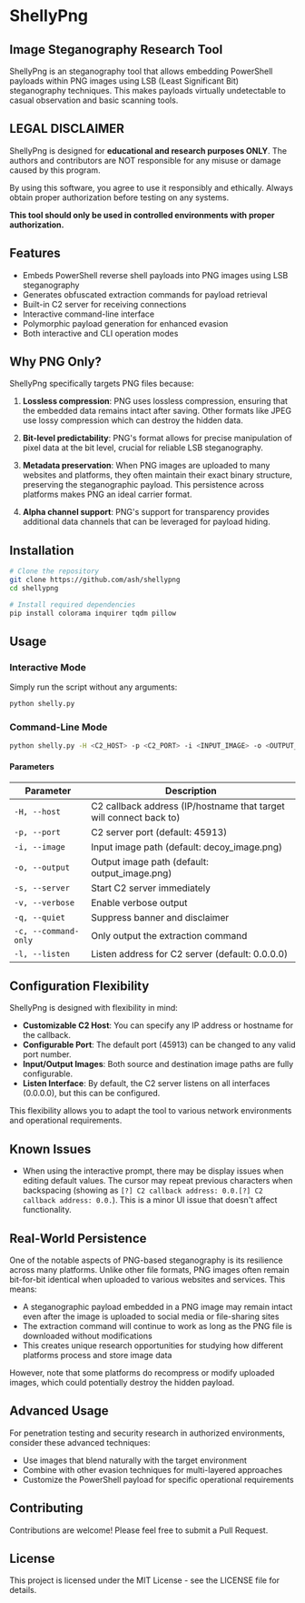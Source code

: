 # ShellyPng 

## Image Steganography Research Tool

ShellyPng is an steganography tool that allows embedding PowerShell payloads within PNG images using LSB (Least Significant Bit) steganography techniques. This makes payloads virtually undetectable to casual observation and basic scanning tools.

## LEGAL DISCLAIMER 

ShellyPng is designed for **educational and research purposes ONLY**. The authors and contributors are NOT responsible for any misuse or damage caused by this program.

By using this software, you agree to use it responsibly and ethically. Always obtain proper authorization before testing on any systems.

**This tool should only be used in controlled environments with proper authorization.**

## Features

- Embeds PowerShell reverse shell payloads into PNG images using LSB steganography
- Generates obfuscated extraction commands for payload retrieval
- Built-in C2 server for receiving connections
- Interactive command-line interface
- Polymorphic payload generation for enhanced evasion
- Both interactive and CLI operation modes

## Why PNG Only?

ShellyPng specifically targets PNG files because:

1. **Lossless compression**: PNG uses lossless compression, ensuring that the embedded data remains intact after saving. Other formats like JPEG use lossy compression which can destroy the hidden data.

2. **Bit-level predictability**: PNG's format allows for precise manipulation of pixel data at the bit level, crucial for reliable LSB steganography.

3. **Metadata preservation**: When PNG images are uploaded to many websites and platforms, they often maintain their exact binary structure, preserving the steganographic payload. This persistence across platforms makes PNG an ideal carrier format.

4. **Alpha channel support**: PNG's support for transparency provides additional data channels that can be leveraged for payload hiding.

## Installation

```bash
# Clone the repository
git clone https://github.com/ash/shellypng
cd shellypng

# Install required dependencies
pip install colorama inquirer tqdm pillow
```

## Usage

### Interactive Mode

Simply run the script without any arguments:

```bash
python shelly.py
```

### Command-Line Mode

```bash
python shelly.py -H <C2_HOST> -p <C2_PORT> -i <INPUT_IMAGE> -o <OUTPUT_IMAGE> -s
```

#### Parameters

| Parameter | Description |
|-----------|-------------|
| `-H, --host` | C2 callback address (IP/hostname that target will connect back to) |
| `-p, --port` | C2 server port (default: 45913) |
| `-i, --image` | Input image path (default: decoy_image.png) |
| `-o, --output` | Output image path (default: output_image.png) |
| `-s, --server` | Start C2 server immediately |
| `-v, --verbose` | Enable verbose output |
| `-q, --quiet` | Suppress banner and disclaimer |
| `-c, --command-only` | Only output the extraction command |
| `-l, --listen` | Listen address for C2 server (default: 0.0.0.0) |

## Configuration Flexibility

ShellyPng is designed with flexibility in mind:

- **Customizable C2 Host**: You can specify any IP address or hostname for the callback.
- **Configurable Port**: The default port (45913) can be changed to any valid port number.
- **Input/Output Images**: Both source and destination image paths are fully configurable.
- **Listen Interface**: By default, the C2 server listens on all interfaces (0.0.0.0), but this can be configured.

This flexibility allows you to adapt the tool to various network environments and operational requirements.

## Known Issues

- When using the interactive prompt, there may be display issues when editing default values. The cursor may repeat previous characters when backspacing (showing as `[?] C2 callback address: 0.0.[?] C2 callback address: 0.0.`). This is a minor UI issue that doesn't affect functionality.

## Real-World Persistence

One of the notable aspects of PNG-based steganography is its resilience across many platforms. Unlike other file formats, PNG images often remain bit-for-bit identical when uploaded to various websites and services. This means:

- A steganographic payload embedded in a PNG image may remain intact even after the image is uploaded to social media or file-sharing sites
- The extraction command will continue to work as long as the PNG file is downloaded without modifications
- This creates unique research opportunities for studying how different platforms process and store image data

However, note that some platforms do recompress or modify uploaded images, which could potentially destroy the hidden payload.

## Advanced Usage

For penetration testing and security research in authorized environments, consider these advanced techniques:

- Use images that blend naturally with the target environment
- Combine with other evasion techniques for multi-layered approaches
- Customize the PowerShell payload for specific operational requirements

## Contributing

Contributions are welcome! Please feel free to submit a Pull Request.

## License

This project is licensed under the MIT License - see the LICENSE file for details.
